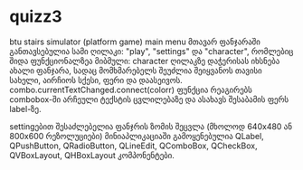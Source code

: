 # quizz3
btu stairs simulator (platform game) main menu
მთავარ ფანჯარაში განთავსებულია სამი ღილაკი: "play", "settings" და "character", რომლებიც შიდა ფუნქციონალზეა მიბმული: character ღილაკზე დაჭერისას იხსნება ახალი ფანჯარა, სადაც მომხმარებელს შეუძლია შეიყვანოს თავისი სახელი, აირჩიოს სქესი, ფერი და დაასეივოს. combo.currentTextChanged.connect(colorr) ფუნქცია რეაგირებს combobox-ში არჩეული ტექსტის ცვლილებაზე და ასახავს შესაბამის ფერს label-ზე.

settingებით შესაძლებელია ფანჯრის ზომის შეცვლა (მხოლოდ 640x480 ან 800x600 რეზოლუციები)
მინიაპლიკაციაში გამოყენებულია QLabel, QPushButton, QRadioButton, QLineEdit, QComboBox, QCheckBox, QVBoxLayout, QHBoxLayout კომპონენტები.
